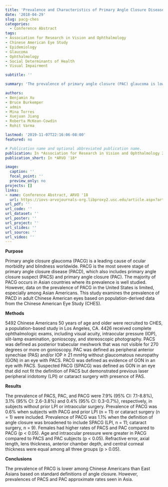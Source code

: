 ```yaml
---
title: 'Prevalence and Characteristics of Primary Angle Closure Disease in an Adult Chinese American Population: The Chinese American Eye Study'
date: '2018-04-29'
slug: pacg-ches
categories:
  - Conference Abstract
tags:
- Association for Research in Vision and Ophthalmology
- Chinese American Eye Study
- Epidemiology
- Glaucoma
- Ophthalmology
- Social Determinants of Health
- Visual Impairment

subtitle: ''

summary: 'The prevalence of primary angle closure (PAC) glaucoma is lower among Chinese Americans than East Asians based on standard definitions of angle closure. However, prevalences of PAC suspect and PAC approximate rates seen in Asia.'

authors:
- Benjamin Xu
- Bruce Burkemper
- admin
- Mina Torres
- Xuejuan Jiang
- Roberta McKean-Cowdin
- Rohit Varma

lastmod: '2019-11-07T22:16:06-08:00'
featured: no

# Publication name and optional abbreviated publication name.
publication: In *Association for Research in Vision and Ophthalmology 2018 Annual Meeting*
publication_short: In *ARVO '18*

image:
  caption: ''
  focal_point: ''
  preview_only: no
projects: []
links:
- name: Conference Abstract, ARVO '18
  url: https://iovs-arvojournals-org.libproxy2.usc.edu/article.aspx?articleid=2690802
url_pdf: ''
url_code: ''
url_dataset: ''
url_poster: ''
url_project: ''
url_slides: ''
url_source: ''
url_video: ''
---
```


**Purpose**  

Primary angle closure glaucoma (PACG) is a leading cause of ocular morbidity and blindness worldwide. PACG is the most severe stage of primary angle closure disease (PACD), which also includes primary angle closure suspect (PACS) and primary angle closure (PAC). The majority of PACG occurs in Asian countries where its prevalence is well studied. However, data on the prevalence of PACG in the United States is limited, especially among Asian Americans. This study examines the prevalence of PACD in adult Chinese American eyes based on population-derived data from the Chinese American Eye Study (CHES).

**Methods**  

5492 Chinese Americans 50 years of age and older were recruited to CHES, a population-based study in Los Angeles, CA. 4426 received complete ophthalmologic exams, including visual acuity, intraocular pressure (IOP), slit-lamp examination, gonioscopy, and stereoscopic photography. PACS was defined as posterior trabecular meshwork that was not visible for 270 degrees or more on gonioscopy. PAC was defined as peripheral anterior synechiae (PAS) and/or IOP ≥ 21 mmHg without glaucomatous neuropathy (GON) in an eye with PACS. PACG was defined as evidence of GON in an eye with PACS. Suspected PACG (SPACG) was defined as GON in an eye that did not fit the definition of PACS but demonstrated previous laser peripheral iridotomy (LPI) or cataract surgery with presence of PAS.

**Results**  

The prevalence of PACS, PAC, and PACG were 7.9% (95% CI: 7.1-8.8%), 3.1% (95% CI: 2.6-3.8%) and 0.4% (95% CI: 0.3-0.7%), respectively, in subjects without prior LPI or intraocular surgery. Prevalence of PACG was 0.6% when subjects with PACG and prior LPI (n = 11) or cataract surgery (n = 1) were included. Prevalence of PACG was 1.1% when the definition of angle closure was broadened to include SPACG (LPI, n = 11; cataract surgery, n = 9). Females had higher rates of PACS and PAC compared to PACG (p < 0.05). Age and intraocular pressure were greater in PACG compared to PACS and PAC subjects (p < 0.05). Refractive error, axial length, lens thickness, anterior chamber depth, and central corneal thickness were equal among all three groups (p > 0.05).

**Conclusions**  

The prevalence of PACG is lower among Chinese Americans than East Asians based on standard definitions of angle closure. However, prevalences of PACS and PAC approximate rates seen in Asia.

